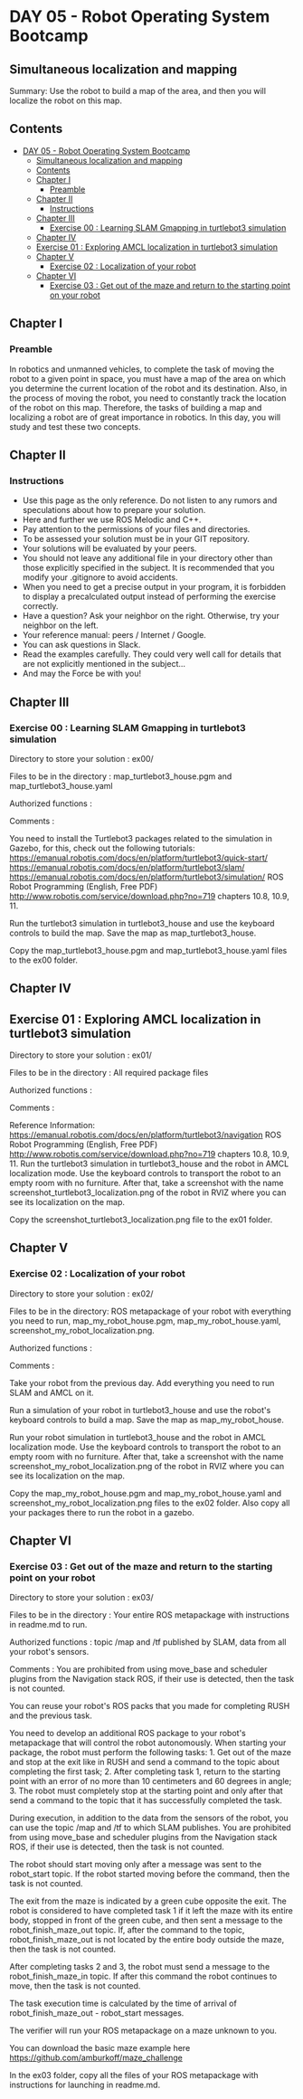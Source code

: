 # DAY 05 - Robot Operating System Bootcamp
## Simultaneous localization and mapping
Summary: Use the robot to build a map of the area, and then you will localize the robot on this map.
## Contents
<!-- TOC -->

- [DAY 05 - Robot Operating System Bootcamp](#day-05---piscine-robot-operating-system)
    - [Simultaneous localization and mapping](#simultaneous-localization-and-mapping)
    - [Contents](#contents)
    - [Chapter I](#chapter-i)
        - [Preamble](#preamble)
    - [Chapter II](#chapter-ii)
        - [Instructions](#instructions)
    - [Chapter III](#chapter-iii)
        - [Exercise 00 : Learning SLAM Gmapping in turtlebot3 simulation](#exercise-00--learning-slam-gmapping-in-turtlebot3-simulation)
    - [Chapter IV](#chapter-iv)
    - [Exercise 01 : Exploring AMCL localization in turtlebot3 simulation](#exercise-01--exploring-amcl-localization-in-turtlebot3-simulation)
    - [Chapter V](#chapter-v)
        - [Exercise 02 : Localization of your robot](#exercise-02--localization-of-your-robot)
    - [Chapter VI](#chapter-vi)
        - [Exercise 03 : Get out of the maze and return to the starting point on your robot](#exercise-03--get-out-of-the-maze-and-return-to-the-starting-point-on-your-robot)

<!-- /TOC -->
## Chapter I
### Preamble
In robotics and unmanned vehicles, to complete the task of moving the robot to a given point in space, you must have a map of the area on which you determine the current location of the robot and its destination. Also, in the process of moving the robot, you need to constantly track the location of the robot on this map. Therefore, the tasks of building a map and localizing a robot are of great importance in robotics. In this day, you will study and test these two concepts.

## Chapter II
### Instructions
* Use this page as the only reference. Do not listen to any rumors and speculations about how to prepare your solution.
* Here and further we use ROS Melodic and C++.
* Pay attention to the permissions of your files and directories.
* To be assessed your solution must be in your GIT repository.
* Your solutions will be evaluated by your peers.
* You should not leave any additional file in your directory other than those explicitly specified in the subject. It is recommended that you modify your .gitignore to avoid accidents.
* When you need to get a precise output in your program, it is forbidden to display a precalculated output instead of performing the exercise correctly.
* Have a question? Ask your neighbor on the right. Otherwise, try your neighbor on the left.
* Your reference manual: peers / Internet / Google.
* You can ask questions in Slack.
* Read the examples carefully. They could very well call for details that are not explicitly mentioned in the subject...
* And may the Force be with you!

## Chapter III
### Exercise 00 : Learning SLAM Gmapping in turtlebot3 simulation
Directory to store your solution : ex00/

Files to be in the directory : map_turtlebot3_house.pgm and map_turtlebot3_house.yaml

Authorized functions : 

Comments :

You need to install the Turtlebot3 packages related to the simulation in Gazebo, for this, check out the following tutorials:
https://emanual.robotis.com/docs/en/platform/turtlebot3/quick-start/
https://emanual.robotis.com/docs/en/platform/turtlebot3/slam/
https://emanual.robotis.com/docs/en/platform/turtlebot3/simulation/
ROS Robot Programming (English, Free PDF)	http://www.robotis.com/service/download.php?no=719 chapters 10.8, 10.9, 11.

Run the turtlebot3 simulation in turtlebot3_house and use the keyboard controls to build the map. Save the map as map_turtlebot3_house.

Copy the map_turtlebot3_house.pgm and map_turtlebot3_house.yaml files to the ex00 folder.


## Chapter IV
## Exercise 01 : Exploring AMCL localization in turtlebot3 simulation
Directory to store your solution : ex01/

Files to be in the directory : All required package files

Authorized functions : 

Comments : 

Reference Information:
https://emanual.robotis.com/docs/en/platform/turtlebot3/navigation
ROS Robot Programming (English, Free PDF)	http://www.robotis.com/service/download.php?no=719 chapters 10.8, 10.9, 11.
Run the turtlebot3 simulation in turtlebot3_house and the robot in AMCL localization mode. Use the keyboard controls to transport the robot to an empty room with no furniture. After that, take a screenshot with the name screenshot_turtlebot3_localization.png of the robot in RVIZ where you can see its localization on the map.

Copy the screenshot_turtlebot3_localization.png file to the ex01 folder.

## Chapter V
### Exercise 02 : Localization of your robot
Directory to store your solution : ex02/

Files to be in the directory: ROS metapackage of your robot with everything you need to run,  map_my_robot_house.pgm, map_my_robot_house.yaml, screenshot_my_robot_localization.png.

Authorized functions :

Comments :

Take your robot from the previous day. Add everything you need to run SLAM and AMCL on it.

Run a simulation of your robot in turtlebot3_house and use the robot's keyboard controls to build a map. Save the map as map_my_robot_house.

Run your robot simulation in turtlebot3_house and the robot in AMCL localization mode. Use the keyboard controls to transport the robot to an empty room with no furniture. After that, take a screenshot with the name screenshot_my_robot_localization.png of the robot in RVIZ where you can see its localization on the map.

Copy the map_my_robot_house.pgm and map_my_robot_house.yaml and screenshot_my_robot_localization.png files to the ex02 folder. Also copy all your packages there to run the robot in a gazebo.

## Chapter VI
### Exercise 03 : Get out of the maze and return to the starting point on your robot
Directory to store your solution : ex03/

Files to be in the directory : Your entire ROS metapackage with instructions in readme.md to run.

Authorized functions : topic /map and /tf published by SLAM, data from all your robot's sensors. 

Comments : You are prohibited from using move_base and scheduler plugins from the Navigation stack ROS, if their use is detected, then the task is not counted.

You can reuse your robot's ROS packs that you made for completing RUSH and the previous task.

You need to develop an additional ROS package to your robot's metapackage that will control the robot autonomously. When starting your package, the robot must perform the following tasks: 1. Get out of the maze and stop at the exit like in RUSH and send a command to the topic about completing the first task; 2. After completing task 1, return to the starting point with an error of no more than 10 centimeters and 60 degrees in angle; 3. The robot must completely stop at the starting point and only after that send a command to the topic that it has successfully completed the task.

During execution, in addition to the data from the sensors of the robot, you can use the topic /map and /tf to which SLAM publishes. You are prohibited from using move_base and scheduler plugins from the Navigation stack ROS, if their use is detected, then the task is not counted.

The robot should start moving only after a message was sent to the robot_start topic. If the robot started moving before the command, then the task is not counted.

The exit from the maze is indicated by a green cube opposite the exit. The robot is considered to have completed task 1 if it left the maze with its entire body, stopped in front of the green cube, and then sent a message to the robot_finish_maze_out topic. If, after the command to the topic, robot_finish_maze_out is not located by the entire body outside the maze, then the task is not counted.

After completing tasks 2 and 3, the robot must send a message to the robot_finish_maze_in topic. If after this command the robot continues to move, then the task is not counted.

The task execution time is calculated by the time of arrival of robot_finish_maze_out - robot_start messages.

The verifier will run your ROS metapackage on a maze unknown to you.

You can download the basic maze example here https://github.com/amburkoff/maze_challenge

In the ex03 folder, copy all the files of your ROS metapackage with instructions for launching in readme.md.

